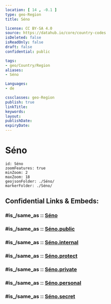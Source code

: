 ```yaml
---
location: [ 14 , -0.1 ] 
type: geo-Region
title: Séno

license: CC BY-SA 4.0
source: https://datahub.io/core/country-codes
isDeleted: false
isReadOnly: false
draft: false
confidential: public

tags:
- geo/Country/Region
aliases:
- Séno

Languages:
- de

cssclasses: geo-Region
publish: true
linkTitle: 
keywords: 
layout: 
publishDate: 
expiryDate: 
---
```


# Séno

```leaflet
id: Séno
zoomFeatures: true 
minZoom: 2 
maxZoom: 18
geojsonFolder: ./Séno/
markerFolder: ./Séno/
```


## Confidential Links & Embeds: 

### #is_/same_as :: [Séno](/_Standards/Earth/Continent/Africa/Africa~West/Burkina_Faso/Regions~Burkina_Faso/Sahel/counties~Sahel/Séno.md) 

### #is_/same_as :: [Séno.public](/_public/Earth/Continent/Africa/Africa~West/Burkina_Faso/Regions~Burkina_Faso/Sahel/counties~Sahel/Séno.public.md) 

### #is_/same_as :: [Séno.internal](/_internal/Earth/Continent/Africa/Africa~West/Burkina_Faso/Regions~Burkina_Faso/Sahel/counties~Sahel/Séno.internal.md) 

### #is_/same_as :: [Séno.protect](/_protect/Earth/Continent/Africa/Africa~West/Burkina_Faso/Regions~Burkina_Faso/Sahel/counties~Sahel/Séno.protect.md) 

### #is_/same_as :: [Séno.private](/_private/Earth/Continent/Africa/Africa~West/Burkina_Faso/Regions~Burkina_Faso/Sahel/counties~Sahel/Séno.private.md) 

### #is_/same_as :: [Séno.personal](/_personal/Earth/Continent/Africa/Africa~West/Burkina_Faso/Regions~Burkina_Faso/Sahel/counties~Sahel/Séno.personal.md) 

### #is_/same_as :: [Séno.secret](/_secret/Earth/Continent/Africa/Africa~West/Burkina_Faso/Regions~Burkina_Faso/Sahel/counties~Sahel/Séno.secret.md)

